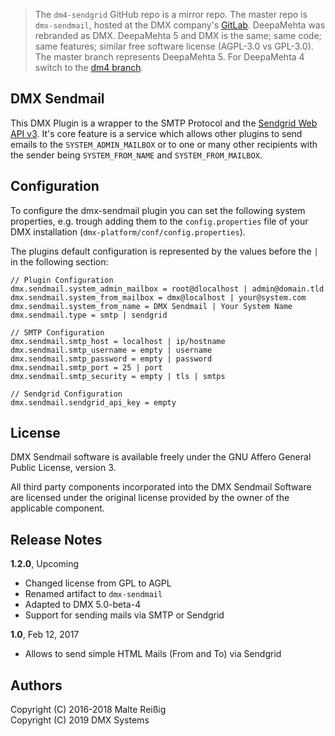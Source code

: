 
> The `dm4-sendgrid` GitHub repo is a mirror repo. The master repo is `dmx-sendmail`, hosted at the DMX company's [GitLab](https://git.dmx.systems/dmx-plugins/dmx-sendmail). DeepaMehta was rebranded as DMX. DeepaMehta 5 and DMX is the same; same code; same features; similar free software license (AGPL-3.0 vs GPL-3.0). The master branch represents DeepaMehta 5. For DeepaMehta 4 switch to the [dm4 branch](/mukil/dm4-sendgrid/tree/dm4).

## DMX Sendmail

This DMX Plugin is a wrapper to the SMTP Protocol and the [Sendgrid Web API v3](https://sendgrid.com/docs/API_Reference/Web_API_v3/index.html). It's core feature is a service which allows other plugins to send emails to the `SYSTEM_ADMIN_MAILBOX` or to one or many other recipients with the sender being `SYSTEM_FROM_NAME` and `SYSTEM_FROM_MAILBOX`.

## Configuration

To configure the dmx-sendmail plugin you can set the following system properties, e.g. trough adding them to the `config.properties` file of your DMX installation (`dmx-platform/conf/config.properties`).

The plugins default configuration is represented by the values before the `|` in the following section:


```
// Plugin Configuration
dmx.sendmail.system_admin_mailbox = root@dlocalhost | admin@domain.tld
dmx.sendmail.system_from_mailbox = dmx@localhost | your@system.com
dmx.sendmail.system_from_name = DMX Sendmail | Your System Name
dmx.sendmail.type = smtp | sendgrid

// SMTP Configuration
dmx.sendmail.smtp_host = localhost | ip/hostname
dmx.sendmail.smtp_username = empty | username
dmx.sendmail.smtp_password = empty | password
dmx.sendmail.smtp_port = 25 | port
dmx.sendmail.smtp_security = empty | tls | smtps

// Sendgrid Configuration
dmx.sendmail.sendgrid_api_key = empty
```

## License

DMX Sendmail software is available freely under the GNU Affero General Public License, version 3.

All third party components incorporated into the DMX Sendmail Software are licensed under the original license provided by the owner of the applicable component.

## Release Notes

**1.2.0**, Upcoming

- Changed license from GPL to AGPL
- Renamed artifact to `dmx-sendmail`
- Adapted to DMX 5.0-beta-4
- Support for sending mails via SMTP or Sendgrid

**1.0**, Feb 12, 2017

* Allows to send simple HTML Mails (From and To) via Sendgrid

## Authors

Copyright (C) 2016-2018 Malte Reißig<br/>
Copyright (C) 2019 DMX Systems
